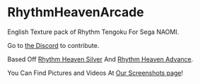 # RhythmHeavenArcade
English Texture pack of Rhythm Tengoku For Sega NAOMI.

Go to [the Discord](https://discord.gg/PR9eZEWQxP) to contribute.

Based Off [Rhythm Heaven Silver](https://github.com/ShaffySwitcher/RhythmHeavenSilver) And [Rhythm Heaven Advance](https://github.com/ShaffySwitcher/RhythmHeavenAdvance).

You Can Find Pictures and Videos At [Our Screenshots page](https://github.com/ikyih/RhythmHeavenArcade/tree/main/screenshots)!
